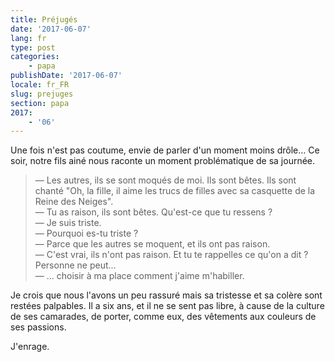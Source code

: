 ```yaml
---
title: Préjugés
date: '2017-06-07'
lang: fr
type: post
categories:
    - papa
publishDate: '2017-06-07'
locale: fr_FR
slug: prejuges
section: papa
2017:
    - '06'
---
```


Une fois n'est pas coutume, envie de parler d'un moment moins drôle… Ce soir, notre fils ainé nous raconte un moment problématique de sa journée.

<!--more-->

> — Les autres, ils se sont moqués de moi. Ils sont bêtes. Ils sont chanté "Oh, la fille, il aime les trucs de filles avec sa casquette de la Reine des Neiges".  
> — Tu as raison, ils sont bêtes. Qu'est-ce que tu ressens ?  
> — Je suis triste.  
> — Pourquoi es-tu triste ?  
> — Parce que les autres se moquent, et ils ont pas raison.  
> — C'est vrai, ils n'ont pas raison. Et tu te rappelles ce qu'on a dit ? Personne ne peut…  
> — … choisir à ma place comment j'aime m'habiller.

Je crois que nous l'avons un peu rassuré mais sa tristesse et sa colère sont restées palpables. Il a six ans, et il ne se sent pas libre, à cause de la culture de ses camarades, de porter, comme eux, des vêtements aux couleurs de ses passions.

J'enrage.